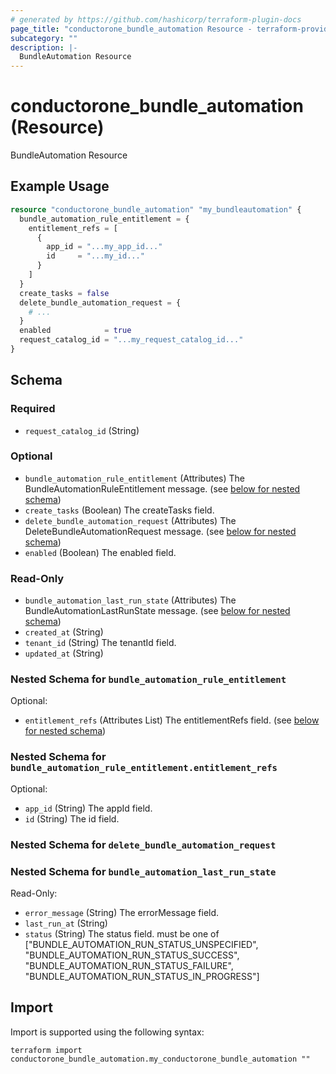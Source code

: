 ```yaml
---
# generated by https://github.com/hashicorp/terraform-plugin-docs
page_title: "conductorone_bundle_automation Resource - terraform-provider-conductorone"
subcategory: ""
description: |-
  BundleAutomation Resource
---
```


# conductorone_bundle_automation (Resource)

BundleAutomation Resource

## Example Usage

```terraform
resource "conductorone_bundle_automation" "my_bundleautomation" {
  bundle_automation_rule_entitlement = {
    entitlement_refs = [
      {
        app_id = "...my_app_id..."
        id     = "...my_id..."
      }
    ]
  }
  create_tasks = false
  delete_bundle_automation_request = {
    # ...
  }
  enabled            = true
  request_catalog_id = "...my_request_catalog_id..."
}
```

<!-- schema generated by tfplugindocs -->
## Schema

### Required

- `request_catalog_id` (String)

### Optional

- `bundle_automation_rule_entitlement` (Attributes) The BundleAutomationRuleEntitlement message. (see [below for nested schema](#nestedatt--bundle_automation_rule_entitlement))
- `create_tasks` (Boolean) The createTasks field.
- `delete_bundle_automation_request` (Attributes) The DeleteBundleAutomationRequest message. (see [below for nested schema](#nestedatt--delete_bundle_automation_request))
- `enabled` (Boolean) The enabled field.

### Read-Only

- `bundle_automation_last_run_state` (Attributes) The BundleAutomationLastRunState message. (see [below for nested schema](#nestedatt--bundle_automation_last_run_state))
- `created_at` (String)
- `tenant_id` (String) The tenantId field.
- `updated_at` (String)

<a id="nestedatt--bundle_automation_rule_entitlement"></a>
### Nested Schema for `bundle_automation_rule_entitlement`

Optional:

- `entitlement_refs` (Attributes List) The entitlementRefs field. (see [below for nested schema](#nestedatt--bundle_automation_rule_entitlement--entitlement_refs))

<a id="nestedatt--bundle_automation_rule_entitlement--entitlement_refs"></a>
### Nested Schema for `bundle_automation_rule_entitlement.entitlement_refs`

Optional:

- `app_id` (String) The appId field.
- `id` (String) The id field.



<a id="nestedatt--delete_bundle_automation_request"></a>
### Nested Schema for `delete_bundle_automation_request`


<a id="nestedatt--bundle_automation_last_run_state"></a>
### Nested Schema for `bundle_automation_last_run_state`

Read-Only:

- `error_message` (String) The errorMessage field.
- `last_run_at` (String)
- `status` (String) The status field. must be one of ["BUNDLE_AUTOMATION_RUN_STATUS_UNSPECIFIED", "BUNDLE_AUTOMATION_RUN_STATUS_SUCCESS", "BUNDLE_AUTOMATION_RUN_STATUS_FAILURE", "BUNDLE_AUTOMATION_RUN_STATUS_IN_PROGRESS"]

## Import

Import is supported using the following syntax:

```shell
terraform import conductorone_bundle_automation.my_conductorone_bundle_automation ""
```
